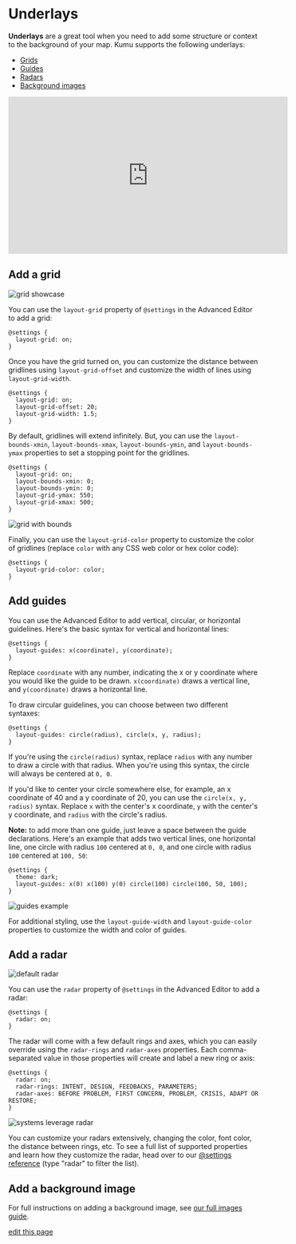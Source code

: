# Underlays

**Underlays** are a great tool when you need to add some structure or context to the background of your map. Kumu supports the following underlays:
- [Grids](#add-a-grid)
- [Guides](#add-guides)
- [Radars](#add-a-radar)
- [Background images](#add-a-background-image)

<p><iframe width="560" height="315" src="https://www.youtube.com/embed/2dmzQ-2rIrQ" frameborder="0" allowfullscreen></iframe></p>


## Add a grid

![grid showcase](/images/grid-showcase.png)

You can use the `layout-grid` property of `@settings` in the Advanced Editor to add a grid:

```
@settings {
  layout-grid: on;
}
```

Once you have the grid turned on, you can customize the distance between gridlines using `layout-grid-offset` and customize the width of lines using `layout-grid-width`.

```
@settings {
  layout-grid: on;
  layout-grid-offset: 20;
  layout-grid-width: 1.5;
}
```

By default, gridlines will extend infinitely. But, you can use the `layout-bounds-xmin`, `layout-bounds-xmax`, `layout-bounds-ymin`, and `layout-bounds-ymax` properties to set a stopping point for the gridlines.

```
@settings {
  layout-grid: on;
  layout-bounds-xmin: 0;
  layout-bounds-ymin: 0;
  layout-grid-ymax: 550;
  layout-grid-xmax: 500;
}
```

![grid with bounds](/images/grid-guides-bounds.png)

Finally, you can use the `layout-grid-color` property to customize the color of gridlines (replace `color` with any CSS web color or hex color code):

```
@settings {
  layout-grid-color: color;
}
```

## Add guides

You can use the Advanced Editor to add vertical, circular, or horizontal guidelines. Here's the basic syntax for vertical and horizontal lines:

```
@settings {
  layout-guides: x(coordinate), y(coordinate);
}
```

Replace `coordinate` with any number, indicating the x or y coordinate where you would like the guide to be drawn. `x(coordinate)` draws a vertical line, and `y(coordinate)` draws a horizontal line.

To draw circular guidelines, you can choose between two different syntaxes:

```
@settings {
  layout-guides: circle(radius), circle(x, y, radius);
}
```

If you're using the `circle(radius)` syntax, replace `radius` with any number to draw a circle with that radius. When you're using this syntax, the circle will always be centered at `0, 0`.

If you'd like to center your circle somewhere else, for example, an x coordinate of 40 and a y coordinate of 20, you can use the `circle(x, y, radius)` syntax. Replace `x` with the center's x coordinate, `y` with the center's y coordinate, and `radius` with the circle's radius.

**Note:** to add more than one guide, just leave a space between the guide declarations. Here's an example that adds two vertical lines, one horizontal line, one circle with radius `100` centered at `0, 0`, and one circle with radius `100` centered at `100, 50`:

```
@settings {
  theme: dark;
  layout-guides: x(0) x(100) y(0) circle(100) circle(100, 50, 100);
}
```

![guides example](/images/guides-dark.png)

For additional styling, use the `layout-guide-width` and `layout-guide-color` properties to customize the width and color of guides.


## Add a radar

![default radar](/images/radar-default.png)

You can use the `radar` property of `@settings` in the Advanced Editor to add a radar:

```
@settings {
  radar: on;
}
```

The radar will come with a few default rings and axes, which you can easily override using the `radar-rings` and `radar-axes` properties. Each comma-separated value in those properties will create and label a new ring or axis:

```
@settings {
  radar: on;
  radar-rings: INTENT, DESIGN, FEEDBACKS, PARAMETERS;
  radar-axes: BEFORE PROBLEM, FIRST CONCERN, PROBLEM, CRISIS, ADAPT OR RESTORE;
}
```

![systems leverage radar](/images/systems-leverage-radar.png)

You can customize your radars extensively, changing the color, font color, the distance between rings, etc. To see a full list of supported properties and learn how they customize the radar, head over to our [@settings reference](https://docs.kumu.io/guides/settings-reference.html) (type "radar" to filter the list).


## Add a background image

For full instructions on adding a background image, see [our full images guide](https://docs.kumu.io/guides/images.html#add-a-background-image).

<span class="edit-link"><a href="https://github.com/kumu/docs/blob/master/guides/underlays.md" target="_blank"><i class="fa fa-github"></i> edit this page</a></span>
